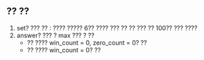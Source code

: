 ## ?? ??
 1. set? ??? ?? : ???? ????? 6?? ???? ??? ?? ?? ??? ?? 100?? ??? ????
 2. answer? ??? ? max ??? ? ??
    - ?? ???? win_count = 0, zero_count = 0? ??
    - ?? ???? win_count = 0? ??